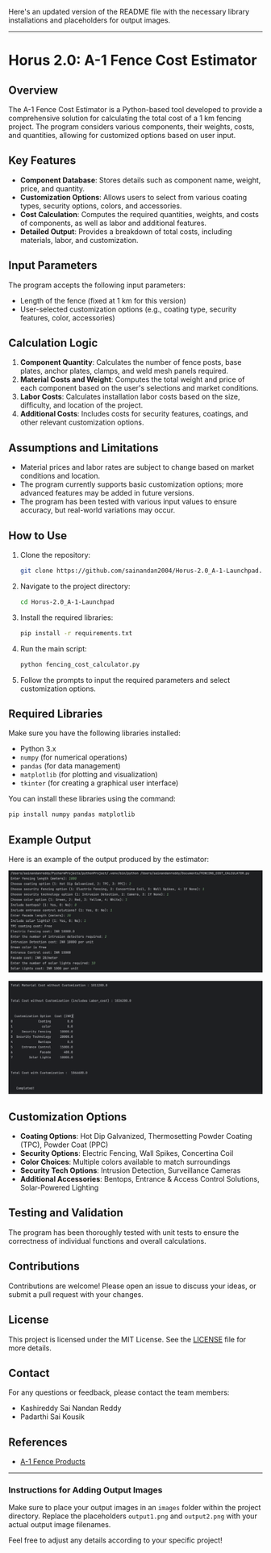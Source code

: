 Here's an updated version of the README file with the necessary library installations and placeholders for output images.

---

# Horus 2.0: A-1 Fence Cost Estimator

## Overview

The A-1 Fence Cost Estimator is a Python-based tool developed to provide a comprehensive solution for calculating the total cost of a 1 km fencing project. The program considers various components, their weights, costs, and quantities, allowing for customized options based on user input.

## Key Features

- **Component Database**: Stores details such as component name, weight, price, and quantity.
- **Customization Options**: Allows users to select from various coating types, security options, colors, and accessories.
- **Cost Calculation**: Computes the required quantities, weights, and costs of components, as well as labor and additional features.
- **Detailed Output**: Provides a breakdown of total costs, including materials, labor, and customization.

## Input Parameters

The program accepts the following input parameters:
- Length of the fence (fixed at 1 km for this version)
- User-selected customization options (e.g., coating type, security features, color, accessories)

## Calculation Logic

1. **Component Quantity**: Calculates the number of fence posts, base plates, anchor plates, clamps, and weld mesh panels required.
2. **Material Costs and Weight**: Computes the total weight and price of each component based on the user's selections and market conditions.
3. **Labor Costs**: Calculates installation labor costs based on the size, difficulty, and location of the project.
4. **Additional Costs**: Includes costs for security features, coatings, and other relevant customization options.

## Assumptions and Limitations

- Material prices and labor rates are subject to change based on market conditions and location.
- The program currently supports basic customization options; more advanced features may be added in future versions.
- The program has been tested with various input values to ensure accuracy, but real-world variations may occur.

## How to Use

1. Clone the repository:
   ```bash
   git clone https://github.com/sainandan2004/Horus-2.0_A-1-Launchpad.git
   ```
2. Navigate to the project directory:
   ```bash
   cd Horus-2.0_A-1-Launchpad
   ```
3. Install the required libraries:
   ```bash
   pip install -r requirements.txt
   ```
4. Run the main script:
   ```bash
   python fencing_cost_calculator.py
   ```
5. Follow the prompts to input the required parameters and select customization options.

## Required Libraries

Make sure you have the following libraries installed:

- Python 3.x
- `numpy` (for numerical operations)
- `pandas` (for data management)
- `matplotlib` (for plotting and visualization)
- `tkinter` (for creating a graphical user interface)

You can install these libraries using the command:

```bash
pip install numpy pandas matplotlib
```

## Example Output

Here is an example of the output produced by the estimator:

![Cost Estimation Result](images/output1.png)

![Customization Breakdown](images/output2.png)

## Customization Options

- **Coating Options**: Hot Dip Galvanized, Thermosetting Powder Coating (TPC), Powder Coat (PPC)
- **Security Options**: Electric Fencing, Wall Spikes, Concertina Coil
- **Color Choices**: Multiple colors available to match surroundings
- **Security Tech Options**: Intrusion Detection, Surveillance Cameras
- **Additional Accessories**: Bentops, Entrance & Access Control Solutions, Solar-Powered Lighting

## Testing and Validation

The program has been thoroughly tested with unit tests to ensure the correctness of individual functions and overall calculations.

## Contributions

Contributions are welcome! Please open an issue to discuss your ideas, or submit a pull request with your changes.

## License

This project is licensed under the MIT License. See the [LICENSE](LICENSE) file for more details.

## Contact

For any questions or feedback, please contact the team members:
- Kashireddy Sai Nandan Reddy
- Padarthi Sai Kousik

## References

- [A-1 Fence Products](https://www.a-1fenceproducts.com)

---

### Instructions for Adding Output Images

Make sure to place your output images in an `images` folder within the project directory. Replace the placeholders `output1.png` and `output2.png` with your actual output image filenames.

Feel free to adjust any details according to your specific project!
